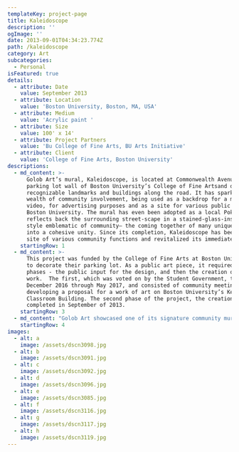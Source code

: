```yaml
---
templateKey: project-page
title: Kaleidoscope
description: ''
ogImage: ''
date: 2013-09-01T04:34:23.774Z
path: /kaleidoscope
category: Art
subcategories:
  - Personal
isFeatured: true
details:
  - attribute: Date
    value: September 2013
  - attribute: Location
    value: 'Boston University, Boston, MA, USA'
  - attribute: Medium
    value: 'Acrylic paint '
  - attribute: Size
    value: 100' x 14'
  - attribute: Project Partners
    value: 'Bu College of Fine Arts, BU Arts Initiative'
  - attribute: Client
    value: 'College of Fine Arts, Boston University'
descriptions:
  - md_content: >-
      Golob Art’s mural, Kaleidoscope, is located at Commonwealth Avenue, on the
      parking lot wall of Boston University’s College of Fine Artsand depicts
      recognizable landmarks and buildings along the road. It has sparked a
      wealth of community involvement, being used as a backdrop for a music
      video, for advertising purposes and as a site for various public events at
      Boston University. The mural has even been adopted as a local PokeStop. It
      reflects back the surrounding street-scape in a stained-glass-inspired
      style emblematic of community— the coming together of many unique pieces
      into a cohesive unity. Since its completion, Kaleidoscope has been the
      site of various community functions and revitalized its immediate site.
    startingRow: 1
  - md_content: >-
      This project was funded by the College of Fine Arts at Boston University,
      to decorate their parking lot. As a public art piece, it required two
      phases - the public input for the design, and then the creation of the
      work.  The first, which was voted on by the Student Government, took place
      December 2016 through May 2017, and consisted of community meetings and
      developing a proposal for a work of art on Boston University’s Kenmore
      Classroom Building. The second phase of the project, the creation was
      completed in September of 2013.
    startingRow: 3
  - md_content: "Golob Art showcased one of its signature community murals, Kaleidoscope, in the Wall to Wall: Art Builds Communities gallery exhibition Saturday, October 2, 2016 in Somerville, Massachusetts.\_\n\nW2W, held from 1:00 p.m. to 5:00 p.m. at the Nave Gallery on Powder House Boulevard, featured the exhibition itself as well as artist panels and presentations in the spirit of initiating positive dialogue and laying groundwork for fundamentally equal artist practice.\n\nThe gallery will showcased dozens of street artists, highlighting the ways in which their pieces unite communities and inspire creativity and involvement."
    startingRow: 4
images:
  - alt: a
    image: /assets/dscn3098.jpg
  - alt: b
    image: /assets/dscn3091.jpg
  - alt: c
    image: /assets/dscn3092.jpg
  - alt: d
    image: /assets/dscn3096.jpg
  - alt: e
    image: /assets/dscn3085.jpg
  - alt: f
    image: /assets/dscn3116.jpg
  - alt: g
    image: /assets/dscn3117.jpg
  - alt: h
    image: /assets/dscn3119.jpg
---
```


